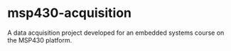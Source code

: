 # msp430-acquisition
A data acquisition project developed for an embedded systems course on the MSP430 platform.
